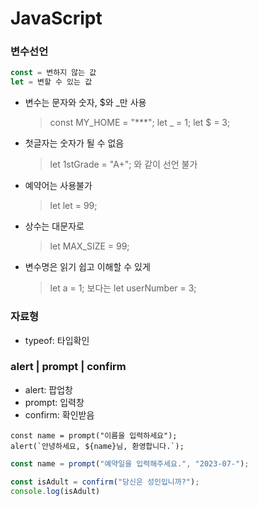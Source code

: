 # JavaScript

### 변수선언

```javascript
const = 변하지 않는 값
let = 변할 수 있는 값
```
- 변수는 문자와 숫자, $와 _만 사용
  > const MY_HOME = "***";
  let _ = 1;
  let $ = 3;
- 첫글자는 숫자가 될 수 없음
  > let 1stGrade = "A+"; 와 같이 선언 불가
- 예약어는 사용불가
  > let let = 99;
- 상수는 대문자로
  > let MAX_SIZE = 99;
- 변수명은 읽기 쉽고 이해할 수 있게
  > let a = 1; 보다는 let userNumber = 3;

### 자료형

- typeof: 타입확인   


### alert | prompt | confirm

- alert: 팝업창
- prompt: 입력창
- confirm: 확인받음

```JS
const name = prompt("이름을 입력하세요");
alert(`안녕하세요, ${name}님, 환영합니다.`);
```

```javascript
const name = prompt("예약일을 입력해주세요.", "2023-07-");

const isAdult = confirm("당신은 성인입니까?");
console.log(isAdult)
```



